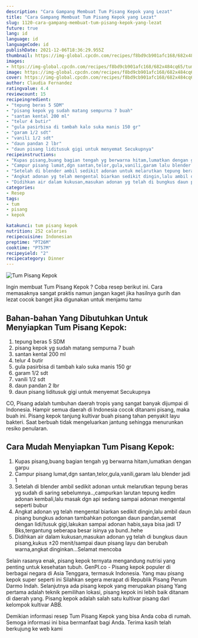 ```yaml
---
description: "Cara Gampang Membuat Tum Pisang Kepok yang Lezat"
title: "Cara Gampang Membuat Tum Pisang Kepok yang Lezat"
slug: 1120-cara-gampang-membuat-tum-pisang-kepok-yang-lezat
future: true
lang: id
language: id
languageCode: id
publishDate: 2021-12-06T18:36:29.955Z 
thumbnail: https://img-global.cpcdn.com/recipes/f8bd9cb901afc168/682x484cq65/tum-pisang-kepok-foto-resep-utama.png
images:
- https://img-global.cpcdn.com/recipes/f8bd9cb901afc168/682x484cq65/tum-pisang-kepok-foto-resep-utama.png
image: https://img-global.cpcdn.com/recipes/f8bd9cb901afc168/682x484cq65/tum-pisang-kepok-foto-resep-utama.png
cover: https://img-global.cpcdn.com/recipes/f8bd9cb901afc168/682x484cq65/tum-pisang-kepok-foto-resep-utama.png
author: Claudia Fernandez
ratingvalue: 4.4
reviewcount: 15
recipeingredient:
- "tepung beras 5 SDM"
- "pisang kepok yg sudah matang sempurna 7 buah"
- "santan kental 200 ml"
- "telur 4 butir"
- "gula pasirbisa di tambah kalo suka manis 150 gr"
- "garam 1/2 sdt"
- "vanili 1/2 sdt"
- "daun pandan 2 lbr"
- "daun pisang liditusuk gigi untuk menyemat Secukupnya"
recipeinstructions:
- "Kupas pisang,buang bagian tengah yg berwarna hitam,lumatkan dengan garpu"
- "Campur pisang lumat,dgn santan,telor,gula,vanili,garam lalu blender jadi 1"
- "Setelah di blender ambil sedikit adonan untuk melarutkan tepung beras yg sudah di saring sebelumnya..,campurkan larutan tepung kedlm adonan kembali,lalu masak dgn api sedang sampai adonan mengental seperti bubur"
- "Angkat adonan yg telah mengental biarkan sedikit dingin,lalu ambil daun pisang bungkus adonan tambahkan potongan daun pandan,semat dengan lidi/tusuk gigi,lakukan sampai adonan habis,saya bisa jadi 17 Bks,tergantung seberapa besar isinya ya bund..hehe"
- "Didihkan air dalam kukusan,masukan adonan yg telah di bungkus daun pisang,kukus ±20 menit/sampai daun pisang layu dan berubah warna,angkat dinginkan...Selamat mencoba"
categories:
- Resep
tags:
- tum
- pisang
- kepok

katakunci: tum pisang kepok 
nutrition: 252 calories
recipecuisine: Indonesian
preptime: "PT26M"
cooktime: "PT57M"
recipeyield: "2"
recipecategory: Dinner
---
```



![Tum Pisang Kepok](https://img-global.cpcdn.com/recipes/f8bd9cb901afc168/682x484cq65/tum-pisang-kepok-foto-resep-utama.png)

Ingin membuat Tum Pisang Kepok ? Coba resep berikut ini. Cara memasaknya sangat praktis namun jangan kaget jika hasilnya gurih dan lezat cocok banget jika digunakan untuk menjamu tamu

<!--inarticleads1-->

## Bahan-bahan Yang Dibutuhkan Untuk Menyiapkan Tum Pisang Kepok:

1. tepung beras 5 SDM
1. pisang kepok yg sudah matang sempurna 7 buah
1. santan kental 200 ml
1. telur 4 butir
1. gula pasirbisa di tambah kalo suka manis 150 gr
1. garam 1/2 sdt
1. vanili 1/2 sdt
1. daun pandan 2 lbr
1. daun pisang liditusuk gigi untuk menyemat Secukupnya

CO, Pisang adalah tumbuhan daerah tropis yang sangat banyak dijumpai di Indonesia. Hampir semua daerah di Indonesia cocok ditanami pisang, maka buah ini. Pisang kepok tanjung kultivar buah pisang tahan penyakit layu bakteri. Saat berbuah tidak mengeluarkan jantung sehingga menurunkan resiko penularan. 

<!--inarticleads2-->

## Cara Mudah Menyiapkan Tum Pisang Kepok:

1. Kupas pisang,buang bagian tengah yg berwarna hitam,lumatkan dengan garpu
1. Campur pisang lumat,dgn santan,telor,gula,vanili,garam lalu blender jadi 1
1. Setelah di blender ambil sedikit adonan untuk melarutkan tepung beras yg sudah di saring sebelumnya..,campurkan larutan tepung kedlm adonan kembali,lalu masak dgn api sedang sampai adonan mengental seperti bubur
1. Angkat adonan yg telah mengental biarkan sedikit dingin,lalu ambil daun pisang bungkus adonan tambahkan potongan daun pandan,semat dengan lidi/tusuk gigi,lakukan sampai adonan habis,saya bisa jadi 17 Bks,tergantung seberapa besar isinya ya bund..hehe
1. Didihkan air dalam kukusan,masukan adonan yg telah di bungkus daun pisang,kukus ±20 menit/sampai daun pisang layu dan berubah warna,angkat dinginkan...Selamat mencoba


Selain rasanya enak, pisang kepok ternyata mengandung nutrisi yang penting untuk kesehatan tubuh. GenPI.co - Pisang kepok populer di berbagai negara di Asia Tenggara, termasuk Indonesia. Yang mau pisang kepok super seperti ini Silahkan segera merapat di Republik Pisang Perum Darmo Indah. Selanjutnya ada pisang kepok yang merupakan pisang Yang pertama adalah teknik pemilihan lokasi, pisang kepok ini lebih baik ditanam di daerah yang. Pisang kepok adalah salah satu kultivar pisang dari kelompok kultivar ABB. 

Demikian informasi  resep Tum Pisang Kepok   yang bisa Anda coba di rumah. Semoga informasi ini bisa bermanfaat bagi Anda. Terima kasih telah berkujung ke web kami
